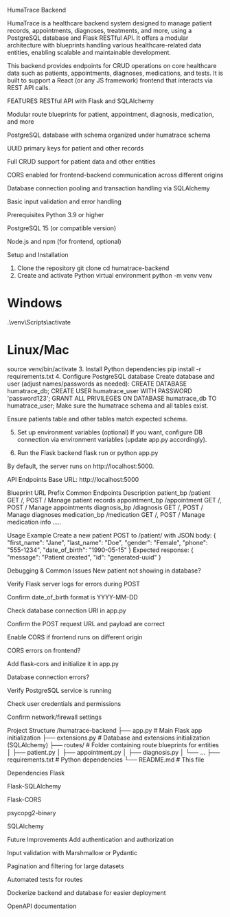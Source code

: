 HumaTrace Backend

HumaTrace is a healthcare backend system designed to manage patient records, appointments, diagnoses, treatments, and more, using a PostgreSQL database and Flask RESTful API. It offers a modular architecture with blueprints handling various healthcare-related data entities, enabling scalable and maintainable development.

This backend provides endpoints for CRUD operations on core healthcare data such as patients, appointments, diagnoses, medications, and tests. It is built to support a React (or any JS framework) frontend that interacts via REST API calls.

FEATURES
RESTful API with Flask and SQLAlchemy

Modular route blueprints for patient, appointment, diagnosis, medication, and more

PostgreSQL database with schema organized under humatrace schema

UUID primary keys for patient and other records

Full CRUD support for patient data and other entities

CORS enabled for frontend-backend communication across different origins

Database connection pooling and transaction handling via SQLAlchemy

Basic input validation and error handling

Prerequisites
Python 3.9 or higher

PostgreSQL 15 (or compatible version)

Node.js and npm (for frontend, optional)

Setup and Installation
1. Clone the repository
git clone <your-repo-url>
cd humatrace-backend
2. Create and activate Python virtual environment
python -m venv venv
# Windows
.\venv\Scripts\activate
# Linux/Mac
source venv/bin/activate
3. Install Python dependencies
pip install -r requirements.txt
4. Configure PostgreSQL database
Create database and user (adjust names/passwords as needed):
CREATE DATABASE humatrace_db;
CREATE USER humatrace_user WITH PASSWORD 'password123';
GRANT ALL PRIVILEGES ON DATABASE humatrace_db TO humatrace_user;
Make sure the humatrace schema and all tables exist.

Ensure patients table and other tables match expected schema.

5. Set up environment variables (optional)
If you want, configure DB connection via environment variables (update app.py accordingly).

6. Run the Flask backend
flask run
or
python app.py

By default, the server runs on http://localhost:5000.

API Endpoints
Base URL: http://localhost:5000

Blueprint	URL Prefix	Common Endpoints	Description
patient_bp	/patient	GET /, POST /	Manage patient records
appointment_bp	/appointment	GET /, POST /	Manage appointments
diagnosis_bp	/diagnosis	GET /, POST /	Manage diagnoses
medication_bp	/medication	GET /, POST /	Manage medication info
.....

Usage Example
Create a new patient
POST to /patient/ with JSON body:
{
  "first_name": "Jane",
  "last_name": "Doe",
  "gender": "Female",
  "phone": "555-1234",
  "date_of_birth": "1990-05-15"
}
Expected response:
{
  "message": "Patient created",
  "id": "generated-uuid"
}

Debugging & Common Issues
New patient not showing in database?

Verify Flask server logs for errors during POST

Confirm date_of_birth format is YYYY-MM-DD

Check database connection URI in app.py

Confirm the POST request URL and payload are correct

Enable CORS if frontend runs on different origin

CORS errors on frontend?

Add flask-cors and initialize it in app.py

Database connection errors?

Verify PostgreSQL service is running

Check user credentials and permissions

Confirm network/firewall settings

Project Structure
/humatrace-backend
├── app.py                # Main Flask app initialization
├── extensions.py         # Database and extensions initialization (SQLAlchemy)
├── routes/               # Folder containing route blueprints for entities
│   ├── patient.py
│   ├── appointment.py
│   ├── diagnosis.py
│   └── ... 
├── requirements.txt      # Python dependencies
└── README.md             # This file

Dependencies
Flask

Flask-SQLAlchemy

Flask-CORS

psycopg2-binary

SQLAlchemy

Future Improvements
Add authentication and authorization

Input validation with Marshmallow or Pydantic

Pagination and filtering for large datasets

Automated tests for routes

Dockerize backend and database for easier deployment

OpenAPI documentation
